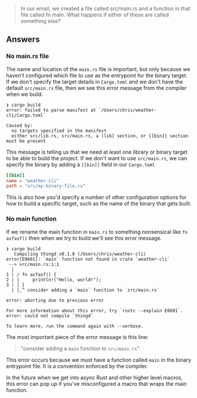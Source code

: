 > In our email, we created a file called src/main.rs and a function in that file called fn main. What happens if either of these are called something else?

## Answers

### No main.rs file

The name and location of the `main.rs` file is important, but only because we haven't configured which file to use as the entrypoint for the binary target. If we don't specify the target details in `Cargo.toml` and we don't have the default `src/main.rs` file, then we see this error message from the compiler when we build.

```
❯ cargo build
error: failed to parse manifest at `/Users/chris/weather-cli/Cargo.toml`

Caused by:
  no targets specified in the manifest
  either src/lib.rs, src/main.rs, a [lib] section, or [[bin]] section must be present
```

This message is telling us that we need at least one library or binary target to be able to build the project. If we don't want to use `src/main.rs`, we can specify the binary by adding a `[[bin]]` field in our `Cargo.toml`

```toml
[[bin]]
name = "weather-cli"
path = "src/my-binary-file.rs"
```

This is also how you'd specify a number of other configuration options for how to build a specific target, such as the name of the binary that gets built.

### No main function

If we rename the main function in `main.rs` to something nonsensical like `fn asfasf()` then when we try to build we'll see this error message.

```
❯ cargo build
   Compiling thingd v0.1.0 (/Users/chris/weather-cli)
error[E0601]: `main` function not found in crate `weather-cli`
 --> src/main.rs:1:1
  |
1 | / fn asfasf() {
2 | |     println!("Hello, world!");
3 | | }
  | |_^ consider adding a `main` function to `src/main.rs`

error: aborting due to previous error

For more information about this error, try `rustc --explain E0601`.
error: could not compile `thingd`

To learn more, run the command again with --verbose.
```

The most important piece of the error message is this line:

> "consider adding a `main` function to `src/main.rs`"

This error occurs because we must have a function called `main` in the binary entrypoint file. It is a convention enforced by the compiler.

In the future when we get into async Rust and other higher level macros, this error can pop up if you've misconfigured a macro that wraps the main function.
